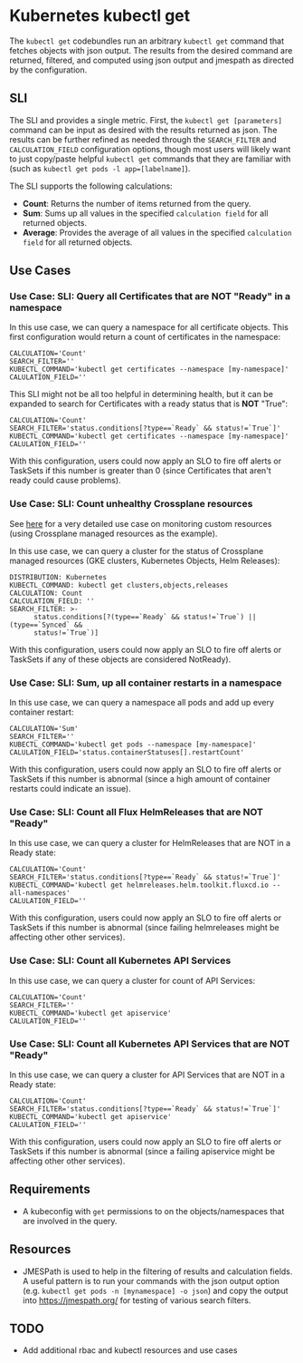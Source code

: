 # Kubernetes kubectl get
The `kubectl get` codebundles run an arbitrary `kubectl get` command that fetches objects with json output. The results from the desired command are returned, filtered, and computed using json output and jmespath as directed by the configuration. 

## SLI
The SLI and provides a single metric. First, the `kubectl get [parameters]` command can be input as desired with the results returned as json. The results can be further refined as needed through the `SEARCH_FILTER` and `CALCULATION_FIELD` configuration options, though most users will likely want to just copy/paste helpful `kubectl get` commands that they are familiar with (such as `kubectl get pods -l app=[labelname]`). 

The SLI supports the following calculations: 
- **Count**: Returns the number of items returned from the query.
- **Sum**: Sums up all values in the specified `calculation field` for all returned objects. 
- **Average**: Provides the average of all values in the specified  `calculation field` for all returned objects. 

## Use Cases
### Use Case: SLI: Query all Certificates that are **NOT** "Ready" in a namespace
In this use case, we can query a namespace for all certificate objects. This first configuration would return a count of certificates in the namespace: 
```
CALCULATION='Count'
SEARCH_FILTER=''
KUBECTL_COMMAND='kubectl get certificates --namespace [my-namespace]'
CALULATION_FIELD=''
```

This SLI might not be all too helpful in determining health, but it can be expanded to search for Certificates with a ready status that is **NOT** "True": 
```
CALCULATION='Count'
SEARCH_FILTER='status.conditions[?type==`Ready` && status!=`True`]'
KUBECTL_COMMAND='kubectl get certificates --namespace [my-namespace]'
CALULATION_FIELD=''
```

With this configuration, users could now apply an SLO to fire off alerts or TaskSets if this number is greater than 0 (since Certificates that aren't ready could cause problems). 

### Use Case: SLI: Count unhealthy Crossplane resources
See [here](https://docs.runwhen.com/public/use-cases/kubernetes-environments/crossplane-resources-health-check) for a very detailed use case on monitoring custom resources (using Crossplane managed resources as the example). 

In this use case, we can query a cluster for the status of Crossplane managed resources (GKE clusters, Kubernetes Objects, Helm Releases): 
```
DISTRIBUTION: Kubernetes
KUBECTL_COMMAND: kubectl get clusters,objects,releases
CALCULATION: Count
CALCULATION_FIELD: ''
SEARCH_FILTER: >-
      status.conditions[?(type==`Ready` && status!=`True`) || (type==`Synced` &&
      status!=`True`)]
```

With this configuration, users could now apply an SLO to fire off alerts or TaskSets if any of these objects are considered NotReady). 


### Use Case: SLI: Sum, up all container restarts in a namespace
In this use case, we can query a namespace all pods and add up every container restart: 
```
CALCULATION='Sum'
SEARCH_FILTER=''
KUBECTL_COMMAND='kubectl get pods --namespace [my-namespace]'
CALULATION_FIELD='status.containerStatuses[].restartCount'
```

With this configuration, users could now apply an SLO to fire off alerts or TaskSets if this number is abnormal (since a high amount of container restarts could indicate an issue). 


### Use Case: SLI: Count all Flux HelmReleases that are **NOT** "Ready"
In this use case, we can query a  cluster for HelmReleases that are NOT in a Ready state: 
```
CALCULATION='Count'
SEARCH_FILTER='status.conditions[?type==`Ready` && status!=`True`]'
KUBECTL_COMMAND='kubectl get helmreleases.helm.toolkit.fluxcd.io --all-namespaces'
CALULATION_FIELD=''
```

With this configuration, users could now apply an SLO to fire off alerts or TaskSets if this number is abnormal (since failing helmreleases might be affecting other other services). 


### Use Case: SLI: Count all Kubernetes API Services
In this use case, we can query a  cluster for count of API Services: 
```
CALCULATION='Count'
SEARCH_FILTER=''
KUBECTL_COMMAND='kubectl get apiservice'
CALULATION_FIELD=''
```

### Use Case: SLI: Count all Kubernetes API Services that are **NOT** "Ready"
In this use case, we can query a  cluster for API Services that are NOT in a Ready state: 
```
CALCULATION='Count'
SEARCH_FILTER='status.conditions[?type==`Ready` && status!=`True`]'
KUBECTL_COMMAND='kubectl get apiservice'
CALULATION_FIELD=''
```

With this configuration, users could now apply an SLO to fire off alerts or TaskSets if this number is abnormal (since a failing apiservice might be affecting other other services).

## Requirements
- A kubeconfig with `get` permissions to on the objects/namespaces that are involved in the query.

## Resources
- JMESPath is used to help in the filtering of results and calculation fields. A useful pattern is to run your commands with the json output option (e.g. `kubectl get pods -n [mynamespace] -o json`) and copy the output into https://jmespath.org/ for testing of various search filters. 


## TODO
- Add additional rbac and kubectl resources and use cases